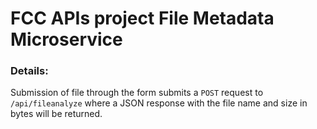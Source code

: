 # FCC APIs project File Metadata Microservice
### Details:
Submission of file through the form submits a `POST` request to `/api/fileanalyze` where a JSON response with the file name and size in bytes will be returned.
